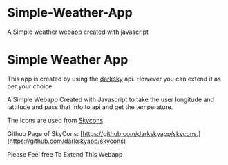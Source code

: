 # Simple-Weather-App
A Simple weather webapp created with javascript
# Simple Weather App

This app is created by using the [darksky](https://darksky.net) api. However you can extend it as per your choice

A Simple Webapp Created with Javascript to take the user longitude and lattitude and pass that info to api and get the temperature.

The Icons are used from [Skycons](https://darkskyapp.github.io/skycons/)

Github Page of SkyCons: [https://github.com/darkskyapp/skycons.](https://github.com/darkskyapp/skycons)

Please Feel free To Extend This Webapp
